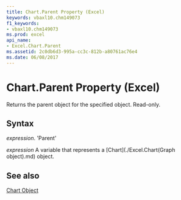 ```yaml
---
title: Chart.Parent Property (Excel)
keywords: vbaxl10.chm149073
f1_keywords:
- vbaxl10.chm149073
ms.prod: excel
api_name:
- Excel.Chart.Parent
ms.assetid: 2c0db6d3-995a-cc3c-812b-a80761ac76e4
ms.date: 06/08/2017
---
```



# Chart.Parent Property (Excel)

Returns the parent object for the specified object. Read-only.


## Syntax

 _expression_. 'Parent'

 _expression_ A variable that represents a [Chart](./Excel.Chart(Graph object).md) object.


## See also


[Chart Object](Excel.Chart(object).md)

